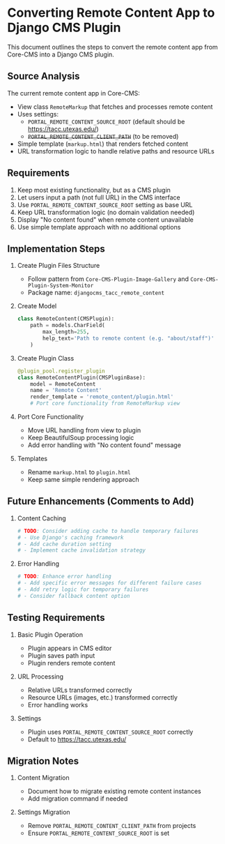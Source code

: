 # Converting Remote Content App to Django CMS Plugin

This document outlines the steps to convert the remote content app from Core-CMS into a Django CMS plugin.

## Source Analysis

The current remote content app in Core-CMS:
- View class `RemoteMarkup` that fetches and processes remote content
- Uses settings:
  - `PORTAL_REMOTE_CONTENT_SOURCE_ROOT` (default should be https://tacc.utexas.edu/)
  - ~~`PORTAL_REMOTE_CONTENT_CLIENT_PATH`~~ (to be removed)
- Simple template (`markup.html`) that renders fetched content
- URL transformation logic to handle relative paths and resource URLs

## Requirements

1. Keep most existing functionality, but as a CMS plugin
2. Let users input a path (not full URL) in the CMS interface 
3. Use `PORTAL_REMOTE_CONTENT_SOURCE_ROOT` setting as base URL
4. Keep URL transformation logic (no domain validation needed)
5. Display "No content found" when remote content unavailable
6. Use simple template approach with no additional options

## Implementation Steps

1. Create Plugin Files Structure
   - Follow pattern from `Core-CMS-Plugin-Image-Gallery` and `Core-CMS-Plugin-System-Monitor`
   - Package name: `djangocms_tacc_remote_content`

2. Create Model
   ```python
   class RemoteContent(CMSPlugin):
       path = models.CharField(
           max_length=255,
           help_text='Path to remote content (e.g. "about/staff")'
       )
   ```

3. Create Plugin Class
   ```python
   @plugin_pool.register_plugin
   class RemoteContentPlugin(CMSPluginBase):
       model = RemoteContent
       name = 'Remote Content'
       render_template = 'remote_content/plugin.html'
       # Port core functionality from RemoteMarkup view
   ```

4. Port Core Functionality
   - Move URL handling from view to plugin
   - Keep BeautifulSoup processing logic
   - Add error handling with "No content found" message

5. Templates
   - Rename `markup.html` to `plugin.html`
   - Keep same simple rendering approach

## Future Enhancements (Comments to Add)

1. Content Caching
   ```python
   # TODO: Consider adding cache to handle temporary failures
   # - Use Django's caching framework
   # - Add cache duration setting
   # - Implement cache invalidation strategy
   ```

2. Error Handling
   ```python
   # TODO: Enhance error handling
   # - Add specific error messages for different failure cases
   # - Add retry logic for temporary failures
   # - Consider fallback content option
   ```

## Testing Requirements

1. Basic Plugin Operation
   - Plugin appears in CMS editor
   - Plugin saves path input
   - Plugin renders remote content

2. URL Processing
   - Relative URLs transformed correctly
   - Resource URLs (images, etc.) transformed correctly
   - Error handling works

3. Settings
   - Plugin uses `PORTAL_REMOTE_CONTENT_SOURCE_ROOT` correctly
   - Default to https://tacc.utexas.edu/

## Migration Notes

1. Content Migration
   - Document how to migrate existing remote content instances
   - Add migration command if needed

2. Settings Migration
   - Remove `PORTAL_REMOTE_CONTENT_CLIENT_PATH` from projects
   - Ensure `PORTAL_REMOTE_CONTENT_SOURCE_ROOT` is set
